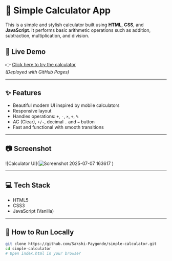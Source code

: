 # 🔢 Simple Calculator App

This is a simple and stylish calculator built using **HTML**, **CSS**, and **JavaScript**. It performs basic arithmetic operations such as addition, subtraction, multiplication, and division.

## 📱 Live Demo

👉 [Click here to try the calculator](https://Sakshi-Paygonde.github.io/simple-calculator/)  
*(Deployed with GitHub Pages)*

---

## ✨ Features

- Beautiful modern UI inspired by mobile calculators
- Responsive layout
- Handles operations: `+`, `-`, `×`, `÷`, `%`
- AC (Clear), `+/-`, decimal `.` and `=` button
- Fast and functional with smooth transitions

---

## 📷 Screenshot

![Calculator UI](![Screenshot 2025-07-07 163617](https://github.com/user-attachments/assets/7fbd8a6e-5102-4410-b404-90a4b2277b86)
)

---

## 💻 Tech Stack

- HTML5
- CSS3
- JavaScript (Vanilla)

---

## 🚀 How to Run Locally

```bash
git clone https://github.com/Sakshi-Paygonde/simple-calculator.git
cd simple-calculator
# Open index.html in your browser
